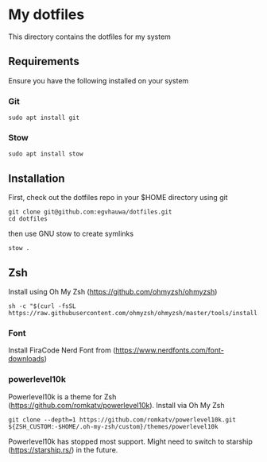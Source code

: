 # My dotfiles

This directory contains the dotfiles for my system

## Requirements

Ensure you have the following installed on your system

### Git

```
sudo apt install git
```

### Stow

```
sudo apt install stow
```

## Installation

First, check out the dotfiles repo in your $HOME directory using git

```
git clone git@github.com:egvhauwa/dotfiles.git
cd dotfiles
```

then use GNU stow to create symlinks

```
stow .
```

## Zsh

Install using Oh My Zsh (https://github.com/ohmyzsh/ohmyzsh)

```
sh -c "$(curl -fsSL https://raw.githubusercontent.com/ohmyzsh/ohmyzsh/master/tools/install.sh)"
```

### Font

Install FiraCode Nerd Font from (https://www.nerdfonts.com/font-downloads)

### powerlevel10k

Powerlevel10k is a theme for Zsh (https://github.com/romkatv/powerlevel10k). Install via Oh My Zsh

```
git clone --depth=1 https://github.com/romkatv/powerlevel10k.git ${ZSH_CUSTOM:-$HOME/.oh-my-zsh/custom}/themes/powerlevel10k
```

Powerlevel10k has stopped most support. Might need to switch to starship (https://starship.rs/) in the future.
